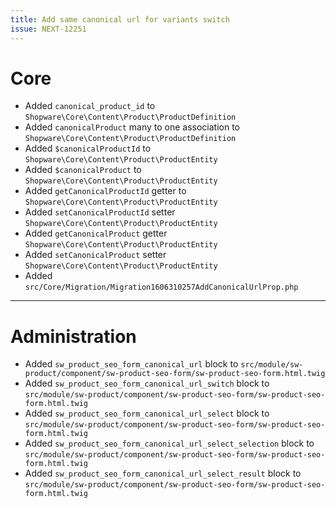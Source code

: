 ```yaml
---
title: Add same canonical url for variants switch
issue: NEXT-12251
---
```

# Core
* Added `canonical_product_id` to `Shopware\Core\Content\Product\ProductDefinition`
* Added `canonicalProduct` many to one association to `Shopware\Core\Content\Product\ProductDefinition`
* Added `$canonicalProductId` to `Shopware\Core\Content\Product\ProductEntity`
* Added `$canonicalProduct` to `Shopware\Core\Content\Product\ProductEntity`
* Added `getCanonicalProductId` getter to `Shopware\Core\Content\Product\ProductEntity`
* Added `setCanonicalProductId` setter `Shopware\Core\Content\Product\ProductEntity`
* Added `getCanonicalProduct` getter `Shopware\Core\Content\Product\ProductEntity`
* Added `setCanonicalProduct` setter `Shopware\Core\Content\Product\ProductEntity`
* Added `src/Core/Migration/Migration1606310257AddCanonicalUrlProp.php`
___
# Administration
* Added `sw_product_seo_form_canonical_url` block to `src/module/sw-product/component/sw-product-seo-form/sw-product-seo-form.html.twig`
* Added `sw_product_seo_form_canonical_url_switch` block to `src/module/sw-product/component/sw-product-seo-form/sw-product-seo-form.html.twig`
* Added `sw_product_seo_form_canonical_url_select` block to `src/module/sw-product/component/sw-product-seo-form/sw-product-seo-form.html.twig`
* Added `sw_product_seo_form_canonical_url_select_selection` block to `src/module/sw-product/component/sw-product-seo-form/sw-product-seo-form.html.twig`
* Added `sw_product_seo_form_canonical_url_select_result` block to `src/module/sw-product/component/sw-product-seo-form/sw-product-seo-form.html.twig`
